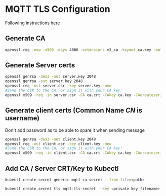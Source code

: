 # MQTT TLS Configuration

Following instructions [here](https://mosquitto.org/man/mosquitto-tls-7.html)

## Generate CA
```sh
openssl req -new -x509 -days 4000 -extensions v3_ca -keyout ca.key -out ca.crt
```

## Generate Server certs
```sh
openssl genrsa -des3 -out server.key 2048
openssl genrsa -out server.key 2048
openssl req -out server.csr -key server.key -new
#Send the CSR to the CA, or sign it with your CA key:
openssl x509 -req -in server.csr -CA ca.crt -CAkey ca.key -CAcreateserial -out server.crt -days 4000
```

## Generate client certs (Common Name *CN* is username)

Don't add password as to be able to spare it when sending message
```sh
openssl genrsa -des3 -out client.key 2048 
openssl req -out client.csr -key client.key -new
#Send the CSR to the CA, or sign it with your CA key:
openssl x509 -req -in client.csr -CA ca.crt -CAkey ca.key -CAcreateserial -out client.crt -days 4000
```

## Add CA / Server CRT/Key to Kubectl

```sh
kubectl create secret generic mqtt-ca-secret --from-file=<path>

kubectl create secret tls mqtt-tls-secret --key <private key filename> --cert <certificate filename>
```
